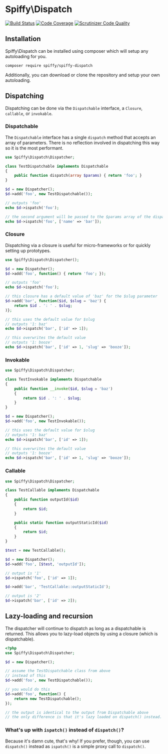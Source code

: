 # Spiffy\Dispatch

[![Build Status](https://travis-ci.org/spiffyjr/spiffy-dispatch.svg)](https://travis-ci.org/spiffyjr/spiffy-dispatch)
[![Code Coverage](https://scrutinizer-ci.com/g/spiffyjr/spiffy-dispatch/badges/coverage.png?s=3f606f26f25597e7e41b36a35f23810754f8e34d)](https://scrutinizer-ci.com/g/spiffyjr/spiffy-dispatch/)
[![Scrutinizer Code Quality](https://scrutinizer-ci.com/g/spiffyjr/spiffy-dispatch/badges/quality-score.png?s=f12c6af7ffc9a2d6da6ddec32c2953f3685c7fc7)](https://scrutinizer-ci.com/g/spiffyjr/spiffy-dispatch/)

## Installation

Spiffy\Dispatch can be installed using composer which will setup any autoloading for you.

`composer require spiffy/spiffy-dispatch`

Additionally, you can download or clone the repository and setup your own autoloading.

## Dispatching

Dispatching can be done via the `Dispatchable` interface, a `Closure`, `callable`, or `invokable`.

### Dispatchable

The `Dispatchable` interface has a single `dispatch` method that accepts an array of parameters. There is no
reflection involved in dispatching this way so it is the most performant.

```php
use Spiffy\Dispatch\Dispatcher;

class TestDispatchable implements Dispatchable
{
    public function dispatch(array $params) { return 'foo'; }
}

$d = new Dispatcher();
$d->add('foo', new TestDispatchable());

// outputs 'foo'
echo $d->ispatch('foo');

// the second argument will be passed to the $params array of the dispatch() method
echo $d->ispatch('foo', ['name' => 'bar']);
```

### Closure

Dispatching via a closure is useful for micro-frameworks or for quickly setting up prototypes.

```php
use Spiffy\Dispatch\Dispatcher();

$d = new Dispatcher();
$d->add('foo', function() { return 'foo'; });

// outputs 'foo'
echo $d->ispatch('foo');

// this closure has a default value of 'baz' for the $slug parameter
$d->add('bar', function($id, $slug = 'baz') {
    return $id . ': ' . $slug;
)};

// this uses the default value for $slug
// outputs '1: baz'
echo $d->ispatch('bar', ['id' => 1]);

// this overwrites the default value
// outputs '1: booze'
echo $d->ispatch('bar', ['id' => 1, 'slug' => 'booze']);
```

### Invokable
```php
use Spiffy\Dispatch\Dispatcher;

class TestInvokable implements Dispatchable
{
    public function __invoke($id, $slug = 'baz')
    {
        return $id . ': ' . $slug;
    }
}

$d = new Dispatcher();
$d->add('foo', new TestInvokable());

// this uses the default value for $slug
// outputs '1: baz'
echo $d->ispatch('bar', ['id' => 1]);

// this overwrites the default value
// outputs '1: booze'
echo $d->ispatch('bar', ['id' => 1, 'slug' => 'booze']);
```

### Callable

```php
use Spiffy\Dispatch\Dispatcher;

class TestCallable implements Dispatchable
{
    public function outputId($id)
    {
        return $id;
    }

    public static function outputStaticId($id)
    {
        return $id;
    }
}

$test = new TestCallable();

$d = new Dispatcher();
$d->add('foo', [$test, 'outputId']);

// output is '1'
$d->ispatch('foo', ['id' => 1]);

$d->add('bar', 'TestCallable::outputStaticId');

// output is '2'
$d->ispatch('bar', ['id' => 2]);
```

## Lazy-loading and recursion

The dispatcher will continue to dispatch as long as a dispatchable is returned. This allows you to lazy-load objects
by using a closure (which is dispatchable).

```php
<?php
use Spiffy\Dispatch\Dispatcher;

$d = new Dispatcher();

// assume the TestDispatchable class from above
// instead of this
$d->add('foo', new TestDispatchable());

// you would do this
$d->add('foo', function() {
    return new TestDispatchable();
});

// the output is identical to the output from Dispatchable above
// the only difference is that it's lazy loaded on dispatch() instead.
```

### What's up with `ispatch()` instead of `dispatch()`?

Because it's damn cute, that's why! If you prefer, though, you can use `dispatch()` instead as `ispatch()` is a simple
proxy call to `dispatch()`.
